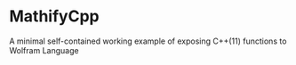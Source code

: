 # MathifyCpp
A minimal self-contained working example of exposing C++(11) functions to Wolfram Language
